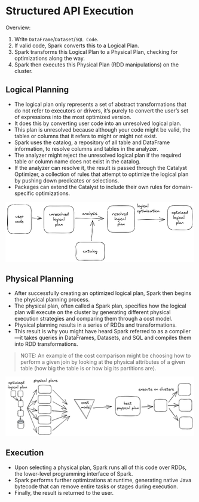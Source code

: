 # Structured API Execution

Overview:

1. Write `DataFrame`/`Dataset`/`SQL Code`.
2. If valid code, Spark converts this to a Logical Plan.
3. Spark transforms this Logical Plan to a Physical Plan, checking for optimizations along the way.
4. Spark then executes this Physical Plan (RDD manipulations) on the cluster.

## Logical Planning

- The logical plan only represents a set of abstract transformations that do not refer to executors or drivers, it’s purely to convert the user’s set of expressions into the most optimized version.
- It does this by converting user code into an unresolved logical plan.
- This plan is unresolved because although your code might be valid, the tables or columns that it refers to might or might not exist.
- Spark uses the catalog, a repository of all table and DataFrame information, to resolve columns and tables in the analyzer.
- The analyzer might reject the unresolved logical plan if the required table or column name does not exist in the catalog.
- If the analyzer can resolve it, the result is passed through the Catalyst Optimizer, a collection of rules that attempt to optimize the logical plan by pushing down predicates or selections.
- Packages can extend the Catalyst to include their own rules for domain-specific optimizations.


![](files/api-logical.png)

## Physical Planning

- After successfully creating an optimized logical plan, Spark then begins the physical planning process.
- The physical plan, often called a Spark plan, specifies how the logical plan will execute on the cluster by generating different physical execution strategies and comparing them through a cost model.
- Physical planning results in a series of RDDs and transformations.
- This result is why you might have heard Spark referred to as a compiler—it takes queries in DataFrames, Datasets, and SQL and compiles them into RDD transformations.

> NOTE: An example of the cost comparison might be choosing how to perform a given join by looking at the physical attributes of a given table (how big the table is or how big its partitions are).

![](files/physica-process.png)

## Execution

- Upon selecting a physical plan, Spark runs all of this code over RDDs, the lower-level programming interface of Spark.
- Spark performs further optimizations at runtime, generating native Java bytecode that can remove entire tasks or stages during execution.
- Finally, the result is returned to the user.